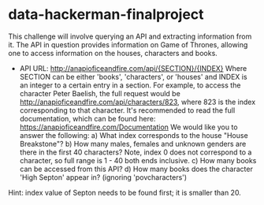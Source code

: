 # data-hackerman-finalproject

This challenge will involve querying an API and extracting information from it. The API in question provides information on Game of Thrones, allowing one to access information on the houses, characters and books.
* API URL: http://anapioficeandfire.com/api/{SECTION}/{INDEX}
Where SECTION can be either 'books', 'characters', or 'houses' and INDEX is an integer to a certain entry in a section.
For example, to access the character Peter Baelish, the full request would be http://anapioficeandfire.com/api/characters/823, where 823 is the index corresponding to that character. 
It's recommended to read the full documentation, which can be found here: https://anapioficeandfire.com/Documentation
We would like you to answer the following:
a) What index corresponds to the house "House Breakstone"?
b) How many males, females and unknown genders are there in the first 40 characters? Note, index 0 does not correspond to a character, so full range is 1 - 40 both ends inclusive. 
c) How many books can be accessed from this API?
d) How many books does the character 'High Septon' appear in? (ignoring 'povcharacters') 

Hint: index value of Septon needs to be found first; it is smaller than 20.

